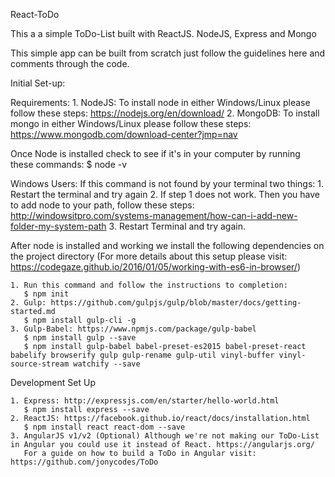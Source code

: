 React-ToDo

This a a simple ToDo-List built with ReactJS. NodeJS, Express and Mongo

This simple app can be built from scratch just follow the guidelines here and comments through the code.

Initial Set-up:

  Requirements:
    1. NodeJS: To install node in either Windows/Linux please follow these steps: https://nodejs.org/en/download/
    2. MongoDB: To install mongo in either Windows/Linux please follow these steps: https://www.mongodb.com/download-center?jmp=nav

  Once Node is installed check to see if it's in your computer by running these commands:
    $ node -v

  Windows Users: If this command is not found by your terminal two things:
    1. Restart the terminal and try again
    2. If step 1 does not work. Then you have to add node to your path, follow these steps: http://windowsitpro.com/systems-management/how-can-i-add-new-folder-my-system-path
    3. Restart Terminal and try again.

  After node is installed and working we install the following dependencies on the project directory (For more details about this setup please visit: https://codegaze.github.io/2016/01/05/working-with-es6-in-browser/)
  
    1. Run this command and follow the instructions to completion:
       $ npm init
    2. Gulp: https://github.com/gulpjs/gulp/blob/master/docs/getting-started.md
       $ npm install gulp-cli -g
    3. Gulp-Babel: https://www.npmjs.com/package/gulp-babel
       $ npm install gulp --save   
       $ npm install gulp-babel babel-preset-es2015 babel-preset-react babelify browserify gulp gulp-rename gulp-util vinyl-buffer vinyl-source-stream watchify --save

Development Set Up

    1. Express: http://expressjs.com/en/starter/hello-world.html
       $ npm install express --save
    2. ReactJS: https://facebook.github.io/react/docs/installation.html
       $ npm install react react-dom --save
    3. AngularJS v1/v2 (Optional) Although we're not making our ToDo-List in Angular you could use it instead of React. https://angularjs.org/
       For a guide on how to build a ToDo in Angular visit: https://github.com/jonycodes/ToDo   
